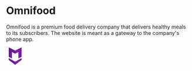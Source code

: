 # Omnifood

Omnifood is a premium food delivery company that delivers healthy meals to its subscribers. The website is meant as a gateway to the company's phone app.

![alt text](https://github.com/adam-p/markdown-here/raw/master/src/common/images/icon48.png "Logo Title Text 1")
